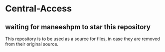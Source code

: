 # Central-Access
## waiting for maneeshpm to star this repository

This repository is to be used as a source for files, in case they are removed from their original source.
